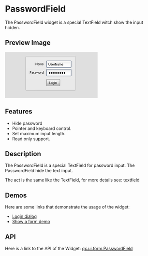 # PasswordField

The PasswordField widget is a special TextField witch show the input
hidden.

## Preview Image

![PasswordField](passwordfield.png)

## Features

-   Hide password
-   Pointer and keyboard control.
-   Set maximum input length.
-   Read only support.

## Description

The PasswordField is a special TextField for password input. The
PasswordField hide the text input.

The act is the same like the TextField, for more details see:
textfield

## Demos

Here are some links that demonstrate the usage of the widget:

-   [Login dialog](apps://demobrowser/#animation~Login.html)
-   [Show a form demo](apps://demobrowser/#showcase~Form.html)

## API

Here is a link to the API of the Widget: [qx.ui.form.PasswordField](apps://apiviewer/#qx.ui.form.PasswordField)
